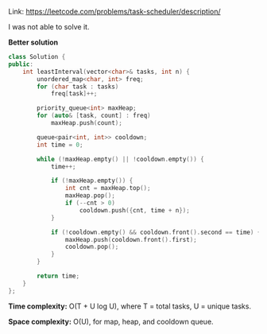 Link: https://leetcode.com/problems/task-scheduler/description/

I was not able to solve it.

**Better solution**

```cpp
class Solution {
public:
    int leastInterval(vector<char>& tasks, int n) {
        unordered_map<char, int> freq;
        for (char task : tasks)
            freq[task]++;

        priority_queue<int> maxHeap;
        for (auto& [task, count] : freq)
            maxHeap.push(count);

        queue<pair<int, int>> cooldown;
        int time = 0;

        while (!maxHeap.empty() || !cooldown.empty()) {
            time++;

            if (!maxHeap.empty()) {
                int cnt = maxHeap.top();
                maxHeap.pop();
                if (--cnt > 0)
                    cooldown.push({cnt, time + n});
            }

            if (!cooldown.empty() && cooldown.front().second == time) {
                maxHeap.push(cooldown.front().first);
                cooldown.pop();
            }
        }

        return time;
    }
};
```

**Time complexity:** O(T + U log U), where T = total tasks, U = unique tasks.

**Space complexity:** O(U), for map, heap, and cooldown queue.